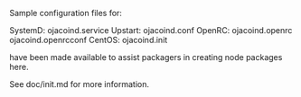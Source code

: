 Sample configuration files for:

SystemD: ojacoind.service
Upstart: ojacoind.conf
OpenRC:  ojacoind.openrc
         ojacoind.openrcconf
CentOS:  ojacoind.init

have been made available to assist packagers in creating node packages here.

See doc/init.md for more information.
